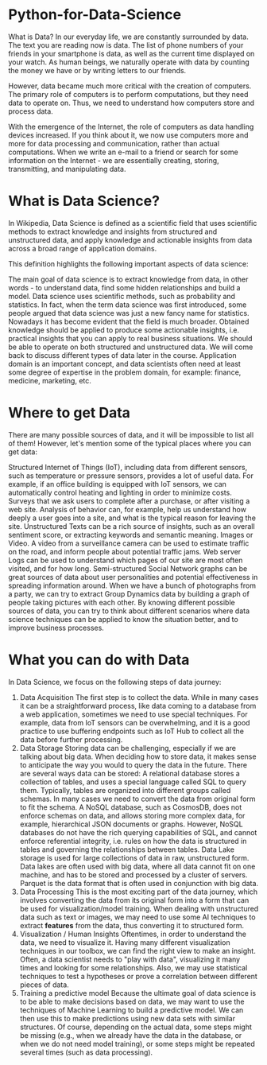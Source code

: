 # Python-for-Data-Science

What is Data?
In our everyday life, we are constantly surrounded by data. The text you are reading now is data. The list of phone numbers of your friends in your smartphone is data, as well as the current time displayed on your watch. As human beings, we naturally operate with data by counting the money we have or by writing letters to our friends.

However, data became much more critical with the creation of computers. The primary role of computers is to perform computations, but they need data to operate on. Thus, we need to understand how computers store and process data.

With the emergence of the Internet, the role of computers as data handling devices increased. If you think about it, we now use computers more and more for data processing and communication, rather than actual computations. When we write an e-mail to a friend or search for some information on the Internet - we are essentially creating, storing, transmitting, and manipulating data.

# What is Data Science?

In Wikipedia, Data Science is defined as a scientific field that uses scientific methods to extract knowledge and insights from structured and unstructured data, and apply knowledge and actionable insights from data across a broad range of application domains.

This definition highlights the following important aspects of data science:

The main goal of data science is to extract knowledge from data, in other words - to understand data, find some hidden relationships and build a model.
Data science uses scientific methods, such as probability and statistics. In fact, when the term data science was first introduced, some people argued that data science was just a new fancy name for statistics. Nowadays it has become evident that the field is much broader.
Obtained knowledge should be applied to produce some actionable insights, i.e. practical insights that you can apply to real business situations.
We should be able to operate on both structured and unstructured data. We will come back to discuss different types of data later in the course.
Application domain is an important concept, and data scientists often need at least some degree of expertise in the problem domain, for example: finance, medicine, marketing, etc.


# Where to get Data

There are many possible sources of data, and it will be impossible to list all of them! However, let's mention some of the typical places where you can get data:

Structured
Internet of Things (IoT), including data from different sensors, such as temperature or pressure sensors, provides a lot of useful data. For example, if an office building is equipped with IoT sensors, we can automatically control heating and lighting in order to minimize costs.
Surveys that we ask users to complete after a purchase, or after visiting a web site.
Analysis of behavior can, for example, help us understand how deeply a user goes into a site, and what is the typical reason for leaving the site.
Unstructured
Texts can be a rich source of insights, such as an overall sentiment score, or extracting keywords and semantic meaning.
Images or Video. A video from a surveillance camera can be used to estimate traffic on the road, and inform people about potential traffic jams.
Web server Logs can be used to understand which pages of our site are most often visited, and for how long.
Semi-structured
Social Network graphs can be great sources of data about user personalities and potential effectiveness in spreading information around.
When we have a bunch of photographs from a party, we can try to extract Group Dynamics data by building a graph of people taking pictures with each other.
By knowing different possible sources of data, you can try to think about different scenarios where data science techniques can be applied to know the situation better, and to improve business processes.

# What you can do with Data

In Data Science, we focus on the following steps of data journey:

1) Data Acquisition
The first step is to collect the data. While in many cases it can be a straightforward process, like data coming to a database from a web application, sometimes we need to use special techniques. For example, data from IoT sensors can be overwhelming, and it is a good practice to use buffering endpoints such as IoT Hub to collect all the data before further processing.
2) Data Storage
Storing data can be challenging, especially if we are talking about big data. When deciding how to store data, it makes sense to anticipate the way you would to query the data in the future. There are several ways data can be stored:
A relational database stores a collection of tables, and uses a special language called SQL to query them. Typically, tables are organized into different groups called schemas. In many cases we need to convert the data from original form to fit the schema.
A NoSQL database, such as CosmosDB, does not enforce schemas on data, and allows storing more complex data, for example, hierarchical JSON documents or graphs. However, NoSQL databases do not have the rich querying capabilities of SQL, and cannot enforce referential integrity, i.e. rules on how the data is structured in tables and governing the relationships between tables.
Data Lake storage is used for large collections of data in raw, unstructured form. Data lakes are often used with big data, where all data cannot fit on one machine, and has to be stored and processed by a cluster of servers. Parquet is the data format that is often used in conjunction with big data.
3) Data Processing
This is the most exciting part of the data journey, which involves converting the data from its original form into a form that can be used for visualization/model training. When dealing with unstructured data such as text or images, we may need to use some AI techniques to extract **features** from the data, thus converting it to structured form.
4) Visualization / Human Insights
Oftentimes, in order to understand the data, we need to visualize it. Having many different visualization techniques in our toolbox, we can find the right view to make an insight. Often, a data scientist needs to "play with data", visualizing it many times and looking for some relationships. Also, we may use statistical techniques to test a hypotheses or prove a correlation between different pieces of data.
5) Training a predictive model
Because the ultimate goal of data science is to be able to make decisions based on data, we may want to use the techniques of Machine Learning to build a predictive model. We can then use this to make predictions using new data sets with similar structures.
Of course, depending on the actual data, some steps might be missing (e.g., when we already have the data in the database, or when we do not need model training), or some steps might be repeated several times (such as data processing).
